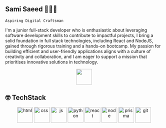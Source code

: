 ## Sami Saeed 👨🏽‍💻

`Aspiring Digital Craftsman`

I'm a junior full-stack developer who is enthusiastic about leveraging software development skills to contribute to impactful projects, I bring a solid foundation in full stack technologies, including React and NodeJS, gained through rigorous training and a hands-on bootcamp. My passion for building efficient and user-friendly applications aligns with a culture of creativity and collaboration, and I am eager to support a mission that prioritises innovative solutions in technology.

<p align="center">
<a href="https://www.linkedin.com/in/samisalehsaeed/">
<img src="https://ccpi.ac.uk/wp-content/webpc-passthru.php?src=https://ccpi.ac.uk/wp-content/uploads/2022/06/Linkedin-Logo.png&nocache=1" style="height:50px"/>
</a>
</p>

## 🤓 TechStack

<p align="center">
<img src="https://cdn-icons-png.flaticon.com/128/1051/1051277.png"style="height:50px" style="padding-right:10px" alt = "html" />
<img src="https://cdn-icons-png.flaticon.com/128/732/732190.png" style="height:50px"alt = "css"/>
<img src="https://cdn-icons-png.flaticon.com/128/5968/5968292.png" style="height:50px"alt = "js"/>
<img src="https://cdn-icons-png.flaticon.com/128/5968/5968350.png" style="height:50px"alt = "python"/>
<img src="https://cdn-icons-png.flaticon.com/128/3334/3334886.png" style="height:50px"alt = "react"/>
<img src="https://cdn-icons-png.flaticon.com/128/5968/5968322.png" style="height:50px"alt = "node"/>
<img src="https://cdn-icons-png.flaticon.com/128/7492/7492895.png" style="height:50px"alt = "prisma"/>
<img src="https://cdn-icons-png.flaticon.com/128/11518/11518876.png" style="height:50px"alt = "git"/>

</p>
